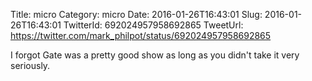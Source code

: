 Title: micro
Category: micro
Date: 2016-01-26T16:43:01
Slug: 2016-01-26T16:43:01
TwitterId: 692024957958692865
TweetUrl: https://twitter.com/mark_philpot/status/692024957958692865

I forgot Gate was a pretty good show as long as you didn't take it very seriously.